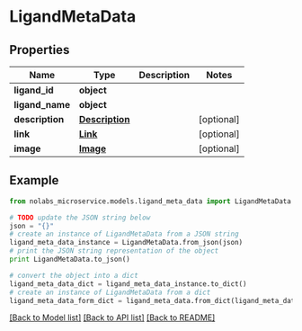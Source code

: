 # LigandMetaData


## Properties

Name | Type | Description | Notes
------------ | ------------- | ------------- | -------------
**ligand_id** | **object** |  | 
**ligand_name** | **object** |  | 
**description** | [**Description**](Description.md) |  | [optional] 
**link** | [**Link**](Link.md) |  | [optional] 
**image** | [**Image**](Image.md) |  | [optional] 

## Example

```python
from nolabs_microservice.models.ligand_meta_data import LigandMetaData

# TODO update the JSON string below
json = "{}"
# create an instance of LigandMetaData from a JSON string
ligand_meta_data_instance = LigandMetaData.from_json(json)
# print the JSON string representation of the object
print LigandMetaData.to_json()

# convert the object into a dict
ligand_meta_data_dict = ligand_meta_data_instance.to_dict()
# create an instance of LigandMetaData from a dict
ligand_meta_data_form_dict = ligand_meta_data.from_dict(ligand_meta_data_dict)
```
[[Back to Model list]](../README.md#documentation-for-models) [[Back to API list]](../README.md#documentation-for-api-endpoints) [[Back to README]](../README.md)


